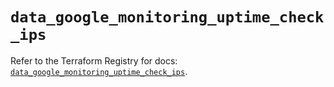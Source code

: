 # `data_google_monitoring_uptime_check_ips`

Refer to the Terraform Registry for docs: [`data_google_monitoring_uptime_check_ips`](https://registry.terraform.io/providers/hashicorp/google/5.20.0/docs/data-sources/monitoring_uptime_check_ips).
